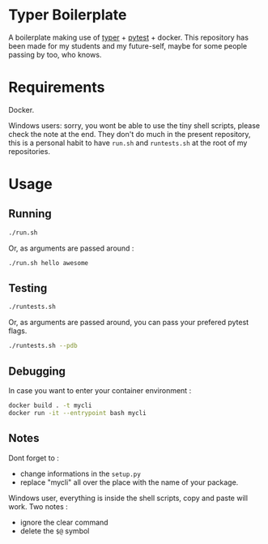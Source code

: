 # Typer Boilerplate

A boilerplate making use of [typer](https://github.com/tiangolo/typer) + [pytest](https://github.com/pytest-dev/pytest) + docker.
This repository has been made for my students and my future-self, maybe for some people passing by too, who knows.

# Requirements

Docker.

Windows users: sorry, you wont be able to use the tiny shell scripts, please check the note at the end.
They don't do much in the present repository, this is a personal habit to have `run.sh` and `runtests.sh` at the root of my repositories.

# Usage

## Running

```bash
./run.sh
```

Or, as arguments are passed around :

```bash
./run.sh hello awesome
```

## Testing

```bash
./runtests.sh
```
Or, as arguments are passed around, you can pass your prefered pytest flags.

```bash
./runtests.sh --pdb
```

## Debugging

In case you want to enter your container environment :

```bash
docker build . -t mycli
docker run -it --entrypoint bash mycli
```

## Notes

Dont forget to : 
- change informations in the `setup.py`
- replace "mycli" all over the place with the name of your package.

Windows user, everything is inside the shell scripts, copy and paste will work.
Two notes : 
- ignore the clear command
- delete the `$@` symbol
